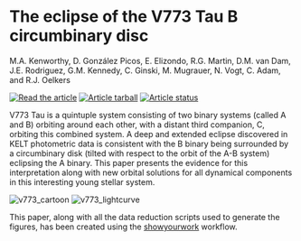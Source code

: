 # The eclipse of the V773 Tau B circumbinary disc

M.A. Kenworthy, D. González Picos, E. Elizondo, R.G. Martin, D.M. van Dam, J.E. Rodriguez, G.M. Kennedy, C. Ginski, M. Mugrauer, N. Vogt, C. Adam, and R.J. Oelkers

<a href="https://github.com/mkenworthy/V773TauBdisk/raw/main-pdf/ms.pdf">
<img src="https://img.shields.io/badge/article-pdf-blue.svg?style=flat" alt="Read the article"/></a> <a href="https://github.com/mkenworthy/V773TauBdisk/raw/main-pdf/arxiv.tar.gz"> <img src="https://img.shields.io/badge/article-tarball-blue.svg?style=flat" alt="Article tarball"/></a> <a href="https://github.com/mkenworthy/V773TauBdisk/actions/workflows/build.yml"> <img src="https://github.com/mkenworthy/V773TauBdisk/actions/workflows/build.yml/badge.svg?branch=main" alt="Article status"/></a>

V773 Tau is a quintuple system consisting of two binary systems (called A and B) orbiting around each other, with a distant third companion, C, orbiting this combined system. A deep and extended eclipse discovered in KELT photometric data is consistent with the B binary being surrounded by a circumbinary disk (tilted with respect to the orbit of the A-B system) eclipsing the A binary. This paper presents the evidence for this interpretation along with new orbital solutions for all dynamical components in this interesting young stellar system.

![v773_cartoon](https://user-images.githubusercontent.com/1846189/182002421-ff637292-318d-4ba7-a8e7-df684e014f5e.jpg)
![v773_lightcurve](https://user-images.githubusercontent.com/1846189/182002418-e79d557a-89c9-494d-a4de-8af44dcb8dbe.jpg)


This paper, along with all the data reduction scripts used to generate the figures, has been created using the [showyourwork](https://github.com/showyourwork/showyourwork) workflow.

